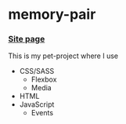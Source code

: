 # memory-pair
### [Site page](https://blackbird1009.github.io/MemoryGame/)
This is my pet-project where I use 
* CSS/SASS 
  * Flexbox
  * Media
* HTML
* JavaScript 
  * Events
